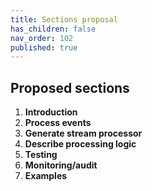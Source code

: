 ```yaml
---
title: Sections proposal
has_children: false
nav_order: 102
published: true
---
```



## Proposed sections
1. **Introduction**
2. **Process events** 
3. **Generate stream processor**
4. **Describe processing logic**
5. **Testing**
6. **Monitoring/audit**
7. **Examples**